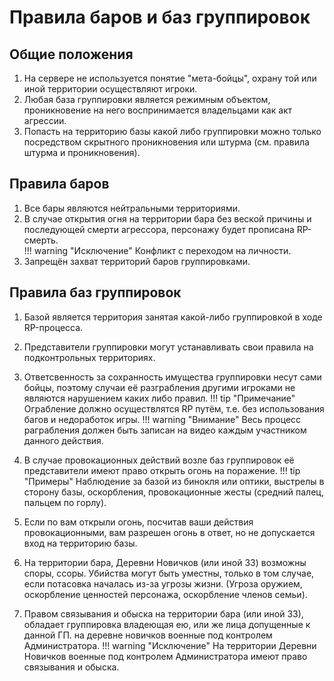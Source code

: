 # Правила баров и баз группировок

## Общие положения
1. На сервере не используется понятие "мета-бойцы", охрану той или иной территории осуществляют игроки.
2. Любая база группировки является режимным объектом, проникновение на него воспринимается владельцами как акт агрессии.
3. Попасть на территорию базы какой либо группировки можно только посредством скрытного проникновения или штурма (см. правила штурма и проникновения).

## Правила баров

1. Все бары являются нейтральными территориями.
2. В случае открытия огня на территории бара без веской причины и последующей смерти агрессора, персонажу будет прописана RP-смерть.  
    !!! warning "Исключение"
        Конфликт с переходом на личности.
3. Запрещён захват территорий баров группировками.

## Правила баз группировок 

1. Базой является территория занятая какой-либо группировкой в ходе RP-процесса.
2. Представители группировки могут устанавливать свои правила на подконтрольных территориях. 
3. Ответсвенность за сохранность имущества группировки несут сами бойцы, поэтому случаи её разграбления другими игроками не являются нарушением каких либо правил.
    !!! tip "Примечание"
        Ограбление должно осуществлятся RP путём, т.е. без использования багов и недоработок игры. 
    !!! warning "Внимание"
        Весь процесс раграбления должен быть записан на видео каждым участником данного действия.
         
4. В случае провокационных действий возле баз группировок её представители имеют право открыть огонь на поражение. 
    !!! tip "Примеры"
        Наблюдение за базой из бинокля или оптики, выстрелы в сторону базы, оскорбления, провокационные жесты (средний палец, пальцем по горлу).

5. Если по вам открыли огонь, посчитав ваши действия провокационными, вам разрешен огонь в ответ, но не допускается вход на территорию базы.



6. На территории бара, Деревни Новичков (или иной ЗЗ) возможны споры, ссоры. Убийства могут быть уместны, только в том случае, если потасовка началась из-за угрозы жизни. (Угроза оружием, оскорбление ценностей персонажа, оскорбление членов семьи).
7. Правом связывания и обыска на территории бара (или иной ЗЗ), обладает группировка владеющая ею, или же лица допущенные к данной ГП. на деревне новичков военные под контролем Администратора.
    !!! warning "Исключение"
        На территории Деревни Новичков военные под контролем Администратора имеют право связывания и обыска.
